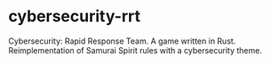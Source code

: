 # cybersecurity-rrt
Cybersecurity: Rapid Response Team. A game written in Rust. Reimplementation of Samurai Spirit rules with a cybersecurity theme.
